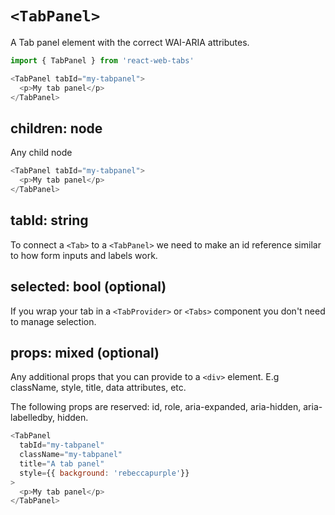 # `<TabPanel>`

A Tab panel element with the correct WAI-ARIA attributes.

```js
import { TabPanel } from 'react-web-tabs'

<TabPanel tabId="my-tabpanel">
  <p>My tab panel</p>
</TabPanel>
```

## children: node

Any child node

```js
<TabPanel tabId="my-tabpanel">
  <p>My tab panel</p>
</TabPanel>
```

## tabId: string

To connect a `<Tab>` to a `<TabPanel>` we need to make an id reference similar to how form inputs and labels work.

## selected: bool (optional)

If you wrap your tab in a `<TabProvider>` or `<Tabs>` component you don't need to manage selection.

## props: mixed (optional)

Any additional props that you can provide to a `<div>` element. E.g className, style, title, data attributes, etc.

The following props are reserved: id, role, aria-expanded, aria-hidden, aria-labelledby, hidden.

```js
<TabPanel
  tabId="my-tabpanel"
  className="my-tabpanel"
  title="A tab panel"
  style={{ background: 'rebeccapurple'}}
>
  <p>My tab panel</p>
</TabPanel>
```
